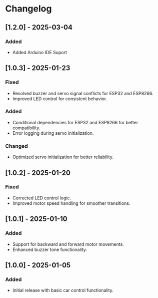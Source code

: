 # Changelog

## [1.2.0] - 2025-03-04
### Added
- Added Arduino IDE Suport

## [1.0.3] - 2025-01-23
### Fixed
- Resolved buzzer and servo signal conflicts for ESP32 and ESP8266.
- Improved LED control for consistent behavior.

### Added
- Conditional dependencies for ESP32 and ESP8266 for better compatibility.
- Error logging during servo initialization.

### Changed
- Optimized servo initialization for better reliability.

## [1.0.2] - 2025-01-20
### Fixed
- Corrected LED control logic.
- Improved motor speed handling for smoother transitions.

## [1.0.1] - 2025-01-10
### Added
- Support for backward and forward motor movements.
- Enhanced buzzer tone functionality.

## [1.0.0] - 2025-01-05
### Added
- Initial release with basic car control functionality.
